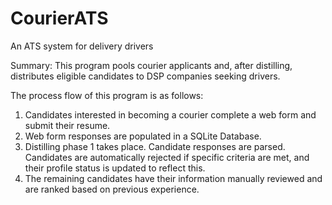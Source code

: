 # CourierATS
An ATS system for delivery drivers

Summary:
This program pools courier applicants and, after distilling, distributes eligible candidates to DSP companies seeking drivers.

The process flow of this program is as follows:
1. Candidates interested in becoming a courier complete a web form and submit their resume.
2. Web form responses are populated in a SQLite Database.
3. Distilling phase 1 takes place. Candidate responses are parsed. Candidates are automatically rejected if specific criteria are met, and their profile status is updated to reflect this.
4. The remaining candidates have their information manually reviewed and are ranked based on previous experience.
